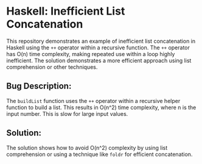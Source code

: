 # Haskell: Inefficient List Concatenation

This repository demonstrates an example of inefficient list concatenation in Haskell using the `++` operator within a recursive function.  The `++` operator has O(n) time complexity, making repeated use within a loop highly inefficient. The solution demonstrates a more efficient approach using list comprehension or other techniques.

## Bug Description:
The `buildList` function uses the `++` operator within a recursive helper function to build a list.  This results in O(n^2) time complexity, where n is the input number. This is slow for large input values.

## Solution:
The solution shows how to avoid O(n^2) complexity by using list comprehension or using a technique like `foldr` for efficient concatenation.